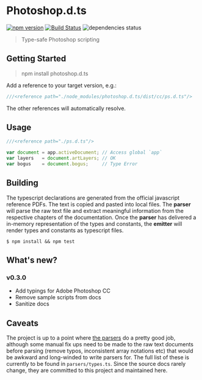 Photoshop.d.ts
==============

[![npm version](https://badge.fury.io/js/photoshop.d.ts.svg)](http://badge.fury.io/js/photoshop.d.ts)
[![Build Status](https://travis-ci.org/felixSchl/photoshop.d.ts.svg)](https://travis-ci.org/felixSchl/photoshop.d.ts)
![dependencies status](https://david-dm.org/felixschl/photoshop.d.ts.svg)

> Type-safe Photoshop scripting

## Getting Started

> npm install photoshop.d.ts

Add a reference to your target version, e.g.:

```typescript
///<reference path="./node_modules/photoshop.d.ts/dist/cc/ps.d.ts"/>
```

The other references will automatically resolve.

## Usage

```typescript
///<reference path="./ps.d.ts"/>

var document = app.activeDocument; // Access global `app`
var layers   = document.artLayers; // OK
var bogus    = document.bogus;     // Type Error
```

## Building

The typescript declarations are generated from the official javascript reference
PDFs. The text is copied and pasted into local files. The **parser** will parse
the raw text file and extract meaningful information from the respective
chapters of the documentation. Once the **parser** has delivered a in-memory
representation of the types and constants, the **emitter** will render types and
constants as typescript files.

```
$ npm install && npm test
```

## What's new?

### v0.3.0

* Add typings for Adobe Photoshop CC
* Remove sample scripts from docs
* Sanitize docs

## Caveats

The project is up to a point where [the parsers][parsers] do a pretty good job,
although some manual fix ups need to be made to the raw text documents before
parsing (remove typos, inconsistent array notations etc) that would be awkward
and long-winded to write parsers for. The full list of these is currently to be
found in `parsers/types.ts`. Since the source docs rarely change, they are
committed to this project and maintained here.

[parsers]: https://github.com/felixSchl/photoshop.d.ts/tree/master/parsers
